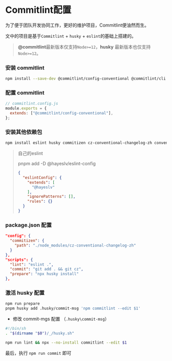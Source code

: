# Commitlint配置

为了便于团队开发协同工作，更好的维护项目，Commitlint便油然而生。

文中的项目是基于`Commitlint` + `husky` + `eslint`的基础上搭建的。

> **@commitlint**最新版本仅支持`Node>=12`，**husky** 最新版本也仅支持`Node>=12`。



### 安装 commitlint

```bash
npm install --save-dev @commitlint/config-conventional @commitlint/cli
```



### 配置 commitlint

```js
// commitlint.config.js
module.exports = {
  extends: ["@commitlint/config-conventional"],
};
```



### 安装其他依赖包

```bash
npm install eslint husky commitizen cz-conventional-changelog-zh conventional-changelog-cli --save-dev 
```



> 自己的eslint
>
> pnpm add -D @hayeslv/eslint-config
>
> ```json
> {
>   "eslintConfig": {
>     "extends": [
>       "@hayeslv"
>     ],
>     "ignorePatterns": [],
>     "rules": {}
>   }
> }
> ```
>
> 



### package.json 配置

```json
"config": {
  "commitizen": {
    "path": "./node_modules/cz-conventional-changelog-zh"
  }
},
"scripts": {
  "lint": "eslint .",
  "commit": "git add . && git cz",
  "prepare": "npx husky install"
},
```



### 激活 husky 配置

```bash
npm run prepare
pnpm husky add .husky/commit-msg 'npm commitlint --edit $1'
```

- 修改 commit-mgs 配置 （`.husky\commit-msg`）

```sh
#!/bin/sh
. "$(dirname "$0")/_/husky.sh"

npm run lint && npx --no-install commitlint --edit $1
```



最后，执行 `npm run commit` 即可















